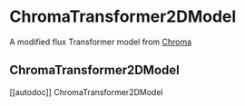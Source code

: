 <!--Copyright 2024 The HuggingFace Team. All rights reserved.

Licensed under the Apache License, Version 2.0 (the "License"); you may not use this file except in compliance with
the License. You may obtain a copy of the License at

http://www.apache.org/licenses/LICENSE-2.0

Unless required by applicable law or agreed to in writing, software distributed under the License is distributed on
an "AS IS" BASIS, WITHOUT WARRANTIES OR CONDITIONS OF ANY KIND, either express or implied. See the License for the
specific language governing permissions and limitations under the License.
-->

# ChromaTransformer2DModel

A modified flux Transformer model from [Chroma](https://huggingface.co/lodestones/Chroma)

## ChromaTransformer2DModel

[[autodoc]] ChromaTransformer2DModel
